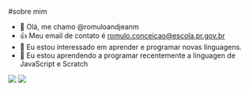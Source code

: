 #sobre mim
- 👋 Olá, me chamo @romuloandjeanm
- 👍 Meu email de contato é romulo.conceicao@escola.pr.gov.br
- 👀 Eu estou interessado em aprender e programar novas linguagens.
- 🌱 Eu estou aprendendo a programar recentemente a linguagen de JavaScript e Scratch

![](https://img.shields.io/badge/JavaScript-323330?style=for-the-badge&logo=javascript&logoColor=F7DF1E)      ![](https://img.shields.io/badge/Scratch-4D97FF?style=for-the-badge&logo=Scratch&logoColor=white)
